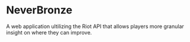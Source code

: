 # NeverBronze
A web application ultilizing the Riot API that allows players more granular insight on where they can improve.
